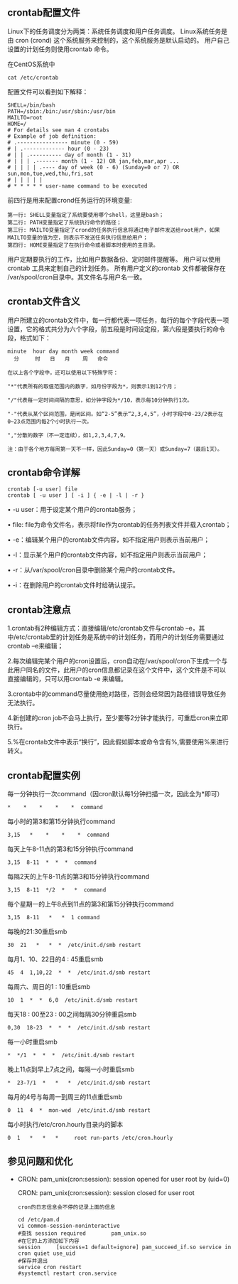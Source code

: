 ## crontab配置文件
Linux下的任务调度分为两类：系统任务调度和用户任务调度。
Linux系统任务是由 cron (crond) 这个系统服务来控制的，这个系统服务是默认启动的。
用户自己设置的计划任务则使用crontab 命令。

在CentOS系统中

    cat /etc/crontab
    
配置文件可以看到如下解释：

	SHELL=/bin/bash
	PATH=/sbin:/bin:/usr/sbin:/usr/bin
	MAILTO=root
	HOME=/
	# For details see man 4 crontabs
	# Example of job definition:
	# .---------------- minute (0 - 59)
	# | .------------- hour (0 - 23)
	# | | .---------- day of month (1 - 31)
	# | | | .------- month (1 - 12) OR jan,feb,mar,apr ...
	# | | | | .---- day of week (0 - 6) (Sunday=0 or 7) OR sun,mon,tue,wed,thu,fri,sat
	# | | | | |
	# * * * * * user-name command to be executed
	
前四行是用来配置crond任务运行的环境变量:
    
    第一行: SHELL变量指定了系统要使用哪个shell，这里是bash；
    第二行: PATH变量指定了系统执行命令的路径；
    第三行: MAILTO变量指定了crond的任务执行信息将通过电子邮件发送给root用户，如果MAILTO变量的值为空，则表示不发送任务执行信息给用户；
    第四行: HOME变量指定了在执行命令或者脚本时使用的主目录。

用户定期要执行的工作，比如用户数据备份、定时邮件提醒等。
用户可以使用 crontab 工具来定制自己的计划任务。
所有用户定义的crontab 文件都被保存在 /var/spool/cron目录中。其文件名与用户名一致。

## crontab文件含义

用户所建立的crontab文件中，每一行都代表一项任务，每行的每个字段代表一项设置，它的格式共分为六个字段，前五段是时间设定段，第六段是要执行的命令段，格式如下：

    minute  hour day month week command
      分     时   日   月    周   命令
    
    在以上各个字段中，还可以使用以下特殊字符：
    
    "*"代表所有的取值范围内的数字，如月份字段为*，则表示1到12个月；
    
    "/"代表每一定时间间隔的意思，如分钟字段为*/10，表示每10分钟执行1次。
    
    "-"代表从某个区间范围，是闭区间。如“2-5”表示“2,3,4,5”，小时字段中0-23/2表示在0~23点范围内每2个小时执行一次。
    
    ","分散的数字（不一定连续），如1,2,3,4,7,9。
    
    注：由于各个地方每周第一天不一样，因此Sunday=0（第一天）或Sunday=7（最后1天）。


## crontab命令详解


    crontab [-u user] file
    crontab [ -u user ] [ -i ] { -e | -l | -r }
• -u user：用于设定某个用户的crontab服务；

• file: file为命令文件名，表示将file作为crontab的任务列表文件并载入crontab；

• -e：编辑某个用户的crontab文件内容，如不指定用户则表示当前用户；

• -l：显示某个用户的crontab文件内容，如不指定用户则表示当前用户；

• -r：从/var/spool/cron目录中删除某个用户的crontab文件。

• -i：在删除用户的crontab文件时给确认提示。

## crontab注意点


1.crontab有2种编辑方式：直接编辑/etc/crontab文件与crontab –e，其中/etc/crontab里的计划任务是系统中的计划任务，而用户的计划任务需要通过crontab –e来编辑；

2.每次编辑完某个用户的cron设置后，cron自动在/var/spool/cron下生成一个与此用户同名的文件，此用户的cron信息都记录在这个文件中，这个文件是不可以直接编辑的，只可以用crontab -e 来编辑。

3.crontab中的command尽量使用绝对路径，否则会经常因为路径错误导致任务无法执行。

4.新创建的cron job不会马上执行，至少要等2分钟才能执行，可重启cron来立即执行。

5.%在crontab文件中表示“换行”，因此假如脚本或命令含有%,需要使用\%来进行转义。

## crontab配置实例

每一分钟执行一次command（因cron默认每1分钟扫描一次，因此全为*即可）

    *    *    *    *    *  command

每小时的第3和第15分钟执行command

    3,15   *    *    *    *  command

每天上午8-11点的第3和15分钟执行command

    3,15  8-11  *  *  *  command

每隔2天的上午8-11点的第3和15分钟执行command

    3,15  8-11  */2  *   *  command

每个星期一的上午8点到11点的第3和第15分钟执行command

    3,15  8-11   *   *  1 command

每晚的21:30重启smb

    30  21   *   *  *  /etc/init.d/smb restart

每月1、10、22日的4 : 45重启smb

    45  4  1,10,22  *  *  /etc/init.d/smb restart

每周六、周日的1 : 10重启smb

    10  1  *  *  6,0  /etc/init.d/smb restart

每天18 : 00至23 : 00之间每隔30分钟重启smb

    0,30  18-23  *  *  *  /etc/init.d/smb restart

每一小时重启smb

    *  */1  *  *  *  /etc/init.d/smb restart

晚上11点到早上7点之间，每隔一小时重启smb

    *  23-7/1  *   *   *  /etc/init.d/smb restart

每月的4号与每周一到周三的11点重启smb

    0  11  4  *  mon-wed  /etc/init.d/smb restart

每小时执行/etc/cron.hourly目录内的脚本

    0  1   *   *   *     root run-parts /etc/cron.hourly

## 参见问题和优化

* CRON: pam_unix(cron:session): session opened for user root by (uid=0)
            
  CRON: pam_unix(cron:session): session closed for user root
  
  `cron的日志信息会不停的记录上面的信息`
  ~~~
  cd /etc/pam.d
  vi common-session-noninteractive
  #查找 session required        pam_unix.so
  #在它的上方添加如下内容
  session     [success=1 default=ignore] pam_succeed_if.so service in cron quiet use_uid
  #保存并退出
  service cron restart
  #systemctl restart cron.service
  ~~~